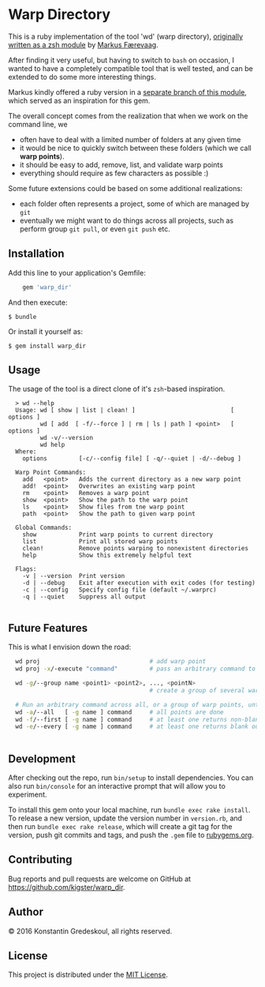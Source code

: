 # Warp Directory

This is a ruby implementation of the tool 'wd' (warp directory), 
[originally written as a zsh module](https://github.com/mfaerevaag/wd) 
by [Markus Færevaag](https://github.com/mfaerevaag).

After finding it very useful, but having to switch to `bash` on occasion, I wanted to have a completely
compatible tool that is well tested, and can be extended to do some more interesting things.

Markus kindly offered a ruby version in a [separate branch of this module](https://github.com/mfaerevaag/wd/tree/ruby),
which served as an inspiration for this gem.

The overall concept comes from the realization that when we work on the command line, we 

 * often have to deal with a limited number of folders at any given time
 * it would be nice to quickly switch between these folders (which we call __warp points__).
 * it should be easy to add, remove, list, and validate warp points
 * everything should require as few characters as possible :) 

Some future extensions could be based on some additional realizations:

 * each folder often represents a project, some of which are managed by `git`
 * eventually we might want to do things across all projects, such as perform group `git pull`, 
   or even `git push` etc.
 
## Installation

Add this line to your application's Gemfile:

```ruby
    gem 'warp_dir'
```

And then execute:

    $ bundle

Or install it yourself as:

    $ gem install warp_dir

## Usage

The usage of the tool is a direct clone of it's `zsh`-based inspiration.
  
```
  > wd --help 
  Usage: wd [ show | list | clean! ]                           [ options ] 
         wd [ add  [ -f/--force ] | rm | ls | path ] <point>   [ options ]
         wd -v/--version
         wd help
  Where:
    options         [-c/--config file] [ -q/--quiet | -d/--debug ]
    
  Warp Point Commands:
    add   <point>   Adds the current directory as a new warp point
    add!  <point>   Overwrites an existing warp point
    rm    <point>   Removes a warp point
    show  <point>   Show the path to the warp point
    ls    <point>   Show files from tne warp point
    path  <point>   Show the path to given warp point
  
  Global Commands:
    show            Print warp points to current directory
    list            Print all stored warp points
    clean!          Remove points warping to nonexistent directories
    help            Show this extremely helpful text

  Flags:
    -v | --version  Print version
    -d | --debug    Exit after execution with exit codes (for testing)
    -c | --config   Specify config file (default ~/.warprc)
    -q | --quiet    Suppress all output
  
```

## Future Features

This is what I envision down the road:

```bash
  wd proj                               # add warp point
  wd proj -x/-execute "command"         # pass an arbitrary command to execute, and return back to CWD  

  wd -g/--group name <point1> <point2>, ..., <pointN>
                                        # create a group of several warp points

  # Run an arbitrary command across all, or a group of warp points, until...
  wd -a/--all   [ -g name ] command     # all points are done 
  wd -f/--first [ -g name ] command     # at least one returns non-blank output
  wd -e/--every [ -g name ] command     # at least one returns blank output
  
```

## Development

After checking out the repo, run `bin/setup` to install dependencies. 
You can also run `bin/console` for an interactive prompt that will 
allow you to experiment.

To install this gem onto your local machine, run `bundle exec rake install`. 
To release a new version, update the version number in `version.rb`, and 
then run `bundle exec rake release`, which will create a git tag for the 
version, push git commits and tags, and push the `.gem` file 
to [rubygems.org](https://rubygems.org).

## Contributing

Bug reports and pull requests are welcome on GitHub at https://github.com/kigster/warp_dir.

## Author

<p>&copy; 2016 Konstantin Gredeskoul, all rights reserved.</p>

## License

This project is distributed under the [MIT License](https://raw.githubusercontent.com/kigster/warp_dir/master/LICENSE).
